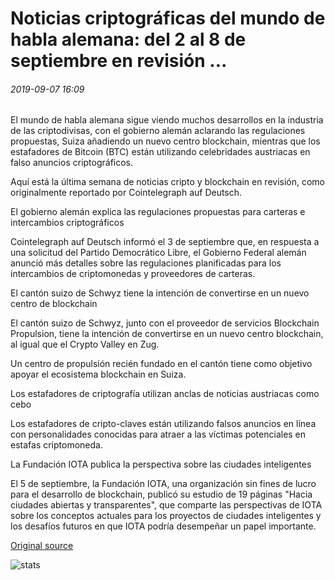 # Noticias criptográficas del mundo de habla alemana: del 2 al 8 de septiembre en revisión ...

###### 2019-09-07 16:09

El mundo de habla alemana sigue viendo muchos desarrollos en la industria de las criptodivisas, con el gobierno alemán aclarando las regulaciones propuestas, Suiza añadiendo un nuevo centro blockchain, mientras que los estafadores de Bitcoin (BTC) están utilizando celebridades austriacas en falso anuncios criptográficos.

Aquí está la última semana de noticias cripto y blockchain en revisión, como originalmente reportado por Cointelegraph auf Deutsch.

El gobierno alemán explica las regulaciones propuestas para carteras e intercambios criptográficos

Cointelegraph auf Deutsch informó el 3 de septiembre que, en respuesta a una solicitud del Partido Democrático Libre, el Gobierno Federal alemán anunció más detalles sobre las regulaciones planificadas para los intercambios de criptomonedas y proveedores de carteras.

El cantón suizo de Schwyz tiene la intención de convertirse en un nuevo centro de blockchain

El cantón suizo de Schwyz, junto con el proveedor de servicios Blockchain Propulsion, tiene la intención de convertirse en un nuevo centro blockchain, al igual que el Crypto Valley en Zug.

Un centro de propulsión recién fundado en el cantón tiene como objetivo apoyar el ecosistema blockchain en Suiza.

Los estafadores de criptografía utilizan anclas de noticias austriacas como cebo

Los estafadores de cripto-claves están utilizando falsos anuncios en línea con personalidades conocidas para atraer a las víctimas potenciales en estafas criptomoneda.

La Fundación IOTA publica la perspectiva sobre las ciudades inteligentes

El 5 de septiembre, la Fundación IOTA, una organización sin fines de lucro para el desarrollo de blockchain, publicó su estudio de 19 páginas "Hacia ciudades abiertas y transparentes", que comparte las perspectivas de IOTA sobre los conceptos actuales para los proyectos de ciudades inteligentes y los desafíos futuros en que IOTA podría desempeñar un papel importante.

[Original source](https://cointelegraph.com/news/crypto-news-from-the-german-speaking-world-sept-28-in-review)

![stats](https://c.statcounter.com/11760860/0/a89fa40b/1/ "stats")